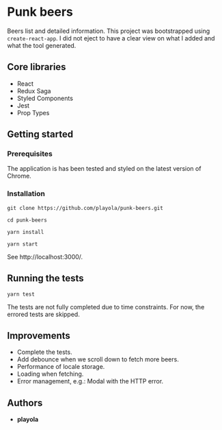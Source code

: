# Punk beers

Beers list and detailed information. This project was bootstrapped using `create-react-app`. I did not eject to have a clear view on what I added and what the tool generated.

## Core libraries
* React
* Redux Saga
* Styled Components
* Jest
* Prop Types

## Getting started

### Prerequisites
The application is has been tested and styled on the latest version of Chrome.

### Installation
```
git clone https://github.com/playola/punk-beers.git

cd punk-beers

yarn install

yarn start
```
See http://localhost:3000/.

## Running the tests
```
yarn test
```
The tests are not fully completed due to time constraints. For now, the errored tests are skipped.

## Improvements
- Complete the tests.
- Add debounce when we scroll down to fetch more beers.
- Performance of locale storage.
- Loading when fetching.
- Error management, e.g.: Modal with the HTTP error.

## Authors
- **playola**

